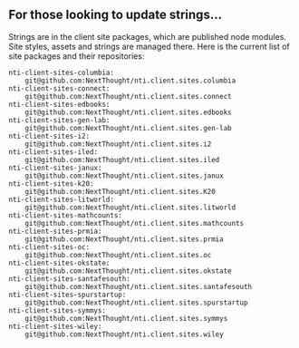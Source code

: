 ## For those looking to update strings...

Strings are in the client site packages, which are published node modules. Site styles, assets and strings are managed there. Here is the current list of site packages and their repositories:

	nti-client-sites-columbia:
		git@github.com:NextThought/nti.client.sites.columbia
	nti-client-sites-connect:
		git@github.com:NextThought/nti.client.sites.connect
	nti-client-sites-edbooks:
		git@github.com:NextThought/nti.client.sites.edbooks
	nti-client-sites-gen-lab:
		git@github.com:NextThought/nti.client.sites.gen-lab
	nti-client-sites-i2:
		git@github.com:NextThought/nti.client.sites.i2
	nti-client-sites-iled:
		git@github.com:NextThought/nti.client.sites.iled
	nti-client-sites-janux:
		git@github.com:NextThought/nti.client.sites.janux
	nti-client-sites-k20:
		git@github.com:NextThought/nti.client.sites.K20
	nti-client-sites-litworld:
		git@github.com:NextThought/nti.client.sites.litworld
	nti-client-sites-mathcounts:
		git@github.com:NextThought/nti.client.sites.mathcounts
	nti-client-sites-prmia:
		git@github.com:NextThought/nti.client.sites.prmia
	nti-client-sites-oc:
		git@github.com:NextThought/nti.client.sites.oc
	nti-client-sites-okstate:
		git@github.com:NextThought/nti.client.sites.okstate
	nti-client-sites-santafesouth:
		git@github.com:NextThought/nti.client.sites.santafesouth
	nti-client-sites-spurstartup:
		git@github.com:NextThought/nti.client.sites.spurstartup
	nti-client-sites-symmys:
		git@github.com:NextThought/nti.client.sites.symmys
	nti-client-sites-wiley:
		git@github.com:NextThought/nti.client.sites.wiley
